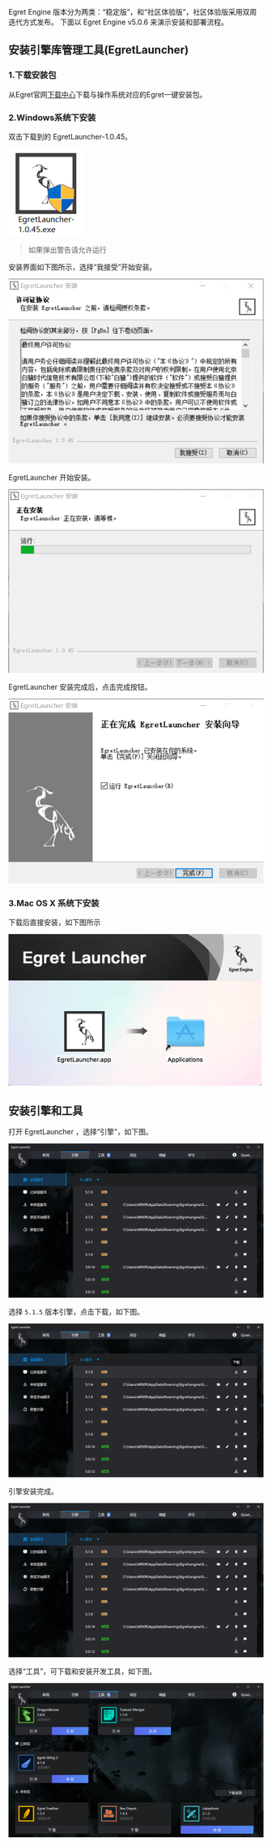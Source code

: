 
Egret Engine 版本分为两类：“稳定版”，和“社区体验版”，社区体验版采用双周迭代方式发布。
下面以 Egret Engine v5.0.6 来演示安装和部署流程。

## 安装引擎库管理工具(EgretLauncher)

### 1.下载安装包

从Egret官网[下载中心](http://egret.com/downloads/engine.html)下载与操作系统对应的Egret一键安装包。

### 2.Windows系统下安装

双击下载到的 EgretLauncher-1.0.45。

![](icon.png)

> 如果弹出警告请允许运行

安装界面如下图所示，选择“我接受”开始安装。

![](p1.png)

EgretLauncher 开始安装。

![](p2.png)

EgretLauncher 安装完成后，点击完成按钮。

![](p3.png)

### 3.Mac OS X 系统下安装

下载后直接安装，如下图所示

![](Snip20170829_8.png)


## 安装引擎和工具

打开 EgretLauncher ，选择“引擎”，如下图。

![](engine1.png)

选择 `5.1.5` 版本引擎，点击下载，如下图。

![](engine2.png)

引擎安装完成。

![](engine3.png)

选择“工具”，可下载和安装开发工具，如下图。

![](download.png)
